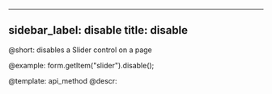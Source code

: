 
---
sidebar_label: disable
title: disable
---          

@short: disables a Slider control on a page





@example:
form.getItem("slider").disable();


@template: api_method
@descr:


